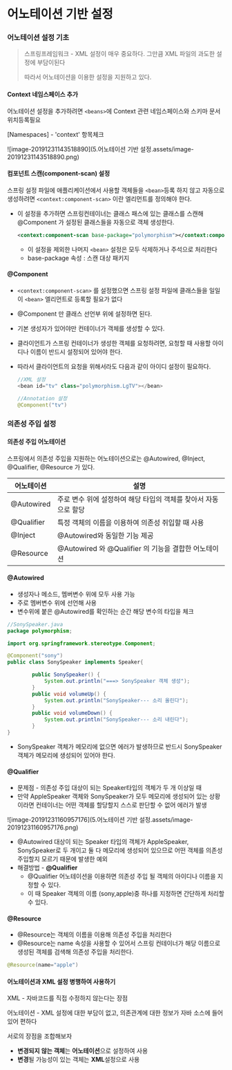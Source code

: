 # 어노테이션 기반 설정

### 어노테이션 설정 기초

> 스프링프레임워크 - XML 설정이 매우 중요하다. 그만큼 XML 파일의 과도한 설정에 부담이된다
>
> 따라서 어노테이션을 이용한 설정을 지원하고 있다.



#### Context 네임스페이스 추가

어노테이션 설정을 추가하려면 `<beans>`에 Context 관련 네임스페이스와 스키마 문서 위치등록필요

[Namespaces] - 'context' 항목체크

![image-20191231143518890](5.어노테이션 기반 설정.assets/image-20191231143518890.png)



#### 컴포넌트 스캔(component-scan) 설정

스프링 설정 파일에 애플리케이션에서 사용할 객체들을 `<bean>`등록 하지 않고 자동으로 생성하려면 `<context:component-scan>` 이란 엘리먼트를 정의해야 한다.

- 이 설정을 추가하면 스프링컨테이너는 클래스 패스에 있는 클래스를 스캔해 @Component 가 설정된 클래스들을 자동으로 객체 생성한다.

  ```xml
  <context:component-scan base-package="polymorphism"></context:component-scan>
  ```

  - 이 설정을 제외한 나머지 `<bean>` 설정은 모두 삭제하거나 주석으로 처리한다
  - base-package 속성 : 스캔 대상 패키지



#### @Component

- `<context:component-scan>` 를 설정했으면 스프링 설정 파일에 클래스들을 일일이 `<bean>` 엘리먼트로 등록할 필요가 없다

- @Component 만 클래스 선언부 위에 설정하면 된다.

- 기본 생성자가 있어야만 컨테이너가 객체를 생성할 수 있다.

- 클라이언트가 스프링 컨테이너가 생성한 객체를 요청하려면, 요청할 때 사용할 아이디나 이름이 반드시 설정되어 있어야 한다.

- 따라서 클라이언트의 요청을 위해서라도 다음과 같이 아이디 설정이 필요하다.

  ```java
  //XML 설정
  <bean id="tv" class="polymorphism.LgTV"></bean>
  
  //Annotation 설정
  @Component("tv")
  ```

  

### 의존성 주입 설정

#### 의존성 주입 어노테이션

스프링에서 의존성 주입을 지원하는 어노테이션으로는 @Autowired, @Inject, @Qualifier, @Resource 가 있다.

| 어노테이션 | 설명                                                         |
| ---------- | ------------------------------------------------------------ |
| @Autowired | 주로 변수 위에 설정하여 해당 타입의 객체를 찾아서 자동으로 할당 |
| @Qualifier | 특정 객체의 이름을 이용하여 의존성 쥐입할 때 사용            |
| @Inject    | @Autowired와 동일한 기능 제공                                |
| @Resource  | @Autowired 와 @Qualifier 의 기능을 결합한 어노테이션         |



#### @Autowired

- 생성자나 메소드, 멤버변수 위에 모두 사용 가능
- 주로 멤버변수 위에 선언해 사용
- 변수위에 붙은 @Autowired를 확인하는 순간 해당 변수의 타입을 체크

```java
//SonySpeaker.java
package polymorphism;

import org.springframework.stereotype.Component;

@Component("sony")
public class SonySpeaker implements Speaker{

		public SonySpeaker() {
			System.out.println("===> SonySpeaker 객체 생성");			
		}
		public void volumeUp() {
			System.out.println("SonySpeaker--- 소리 올린다");			
		}
		public void volumeDown() {
			System.out.println("SonySpeaker--- 소리 내린다");
		}
}
```

- SonySpeaker 객체가 메모리에 없으면 에러가 발생하므로 반드시 SonySpeaker객체가 메모리에 생성되어 있어야 한다.



#### @Qualifier

- 문제점 - 의존성 주입 대상이 되는 Speaker타입의 객체가 두 개 이상일 때
- 만약 AppleSpeaker 객체와 SonySpeaker가 모두 메모리에 생성되어 있는 상황이라면 컨테이너는 어떤 객체를 할당할지 스스로 판단할 수 없어 에러가 발생

![image-20191231160957176](5.어노테이션 기반 설정.assets/image-20191231160957176.png)

- @Autowired 대상이 되는 Speaker 타입의 객체가 AppleSpeaker, SonySpeaker로 두 개이고 둘 다 메모리에 생성되어 있으므로 어떤 객체를 의존성 주입할지 모르기 때문에 발생한 예외
- 해결방법 - **@Qualifier**
  - @Qualifier 어노테이션을 이용하면 의존성 주입 될 객체의 아이디나 이름을 지정할 수 있다.
  - 이 때 Speaker 객체의 이름 (sony,apple)중 하나를 지정하면 간단하게 처리할 수 있다.



#### @Resource

- @Resource는 객체의 이름을 이용해 의존성 주입을 처리한다
- @Resource는 name 속성을 사용할 수 있어서 스프링 컨테이너가 해당 이름으로 생성된 객체를 검색해 의존성 주입을 처리한다.

```java
@Resource(name="apple")
```



#### 어노테이션과 XML 설정 병행하여 사용하기

XML - 자바코드를 직접 수정하지 않는다는 장점

어노테이션 - XML 설정에 대한 부담이 없고, 의존관계에 대한 정보가 자바 소스에 들어있어 편하다

서로의 장점을 조합해보자

- **변경되지 않는 객체**는 **어노테이션**으로 설정하여 사용
- **변경**될 가능성이 있는 객체는 **XML**설정으로 사용

